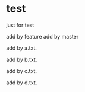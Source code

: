 # test
just for test

add by feature
add by master

add by a.txt.

add by b.txt.

add by c.txt.

add by d.txt.
